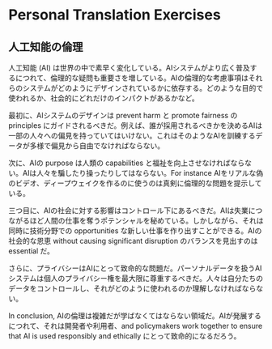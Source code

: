 # Personal Translation Exercises

## 人工知能の倫理

人工知能 (AI) は世界の中で素早く変化している。AIシステムがより広く普及するにつれて、倫理的な疑問も重要さを増している。AIの倫理的な考慮事項はそれらのシステムがどのようにデザインされているかに依存する。どのような目的で使われるか、社会的にどれだけのインパクトがあるかなど。

最初に、AIシステムのデザインは prevent harm と promote fairness の principles にガイドされるべきだ。例えば、誰が採用されるべきかを決めるAIは一部の人々への偏見を持っていてはいけない。これはそのようなAIを訓練するデータが多様で偏見から自由でなければならない。

次に、AIの purpose は人類の capabilities と福祉を向上させなければならない。AIは人々を騙したり操ったりしてはならない。For instance AIをリアルな偽のビデオ、ディープウェイクを作るのに使うのは真剣に倫理的な問題を提示している。

三つ目に、AIの社会に対する影響はコントロール下にあるべきだ。AIは失業につながるほど人間の仕事を奪うポテンシャルを秘めている。しかしながら、それは同時に技術分野での opportunities な新しい仕事を作り出すことができる。AIの社会的な恩恵 without causing significant disruption のバランスを見出すのは essential だ。

さらに、プライバシーはAIにとって致命的な問題だ。パーソナルデータを扱うAIシステムは個人のプライバシー権を最大限に尊重するべきだ。人々は自分たちのデータをコントロールし、それがどのように使われるのか理解しなければならない。

In conclusion, AIの倫理は複雑だが学ばなくてはならない領域だ。AIが発展するにつれて、それは開発者や利用者、and policymakers work together to ensure that AI is used responsibly and ethically にとって致命的になるだろう。